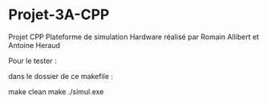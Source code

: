 # Projet-3A-CPP
Projet CPP Plateforme de simulation Hardware réalisé par Romain Allibert et Antoine Heraud

Pour le tester :

dans le dossier de ce makefile :

make clean
make 
./simul.exe

